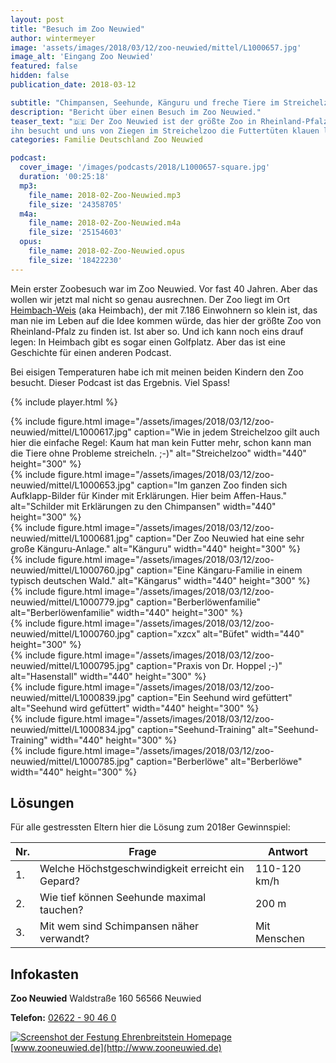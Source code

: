 ```yaml
---
layout: post
title: "Besuch im Zoo Neuwied"
author: wintermeyer
image: 'assets/images/2018/03/12/zoo-neuwied/mittel/L1000657.jpg'
image_alt: 'Eingang Zoo Neuwied'
featured: false
hidden: false
publication_date: 2018-03-12

subtitle: "Chimpansen, Seehunde, Känguru und freche Tiere im Streichelzoo"
description: "Bericht über einen Besuch im Zoo Neuwied."
teaser_text: "🇩🇪 Der Zoo Neuwied ist der größte Zoo in Rheinland-Pfalz. Wir haben
ihn besucht und uns von Ziegen im Streichelzoo die Futtertüten klauen lassen."
categories: Familie Deutschland Zoo Neuwied

podcast:
  cover_image: '/images/podcasts/2018/L1000657-square.jpg'
  duration: '00:25:18'
  mp3:
    file_name: 2018-02-Zoo-Neuwied.mp3
    file_size: '24358705'
  m4a:
    file_name: 2018-02-Zoo-Neuwied.m4a
    file_size: '25154603'
  opus:
    file_name: 2018-02-Zoo-Neuwied.opus
    file_size: '18422230'
---
```


Mein erster Zoobesuch war im Zoo Neuwied. Vor fast 40 Jahren. Aber das wollen wir jetzt mal nicht so genau ausrechnen. Der Zoo liegt im Ort [Heimbach-Weis](https://de.wikipedia.org/wiki/Heimbach-Weis) (aka Heimbach), der mit 7.186 Einwohnern so klein ist, das man nie im Leben auf die Idee kommen würde, das hier der größte Zoo von Rheinland-Pfalz zu finden ist. Ist aber so. Und ich kann noch eins drauf legen: In Heimbach gibt es sogar einen Golfplatz. Aber das ist eine Geschichte für einen anderen Podcast.

Bei eisigen Temperaturen habe ich mit meinen beiden Kindern den Zoo besucht. Dieser Podcast ist das Ergebnis. Viel Spass!

{% include player.html %}

<div class="row">
	<div class="col-sm-6">
		{% include figure.html image="/assets/images/2018/03/12/zoo-neuwied/mittel/L1000617.jpg" caption="Wie in jedem Streichelzoo gilt auch hier die einfache Regel: Kaum hat man kein Futter mehr, schon kann man die Tiere ohne Probleme streicheln. ;-)" alt="Streichelzoo" width="440" height="300" %}
	</div>
	<div class="col-sm-6">
		{% include figure.html image="/assets/images/2018/03/12/zoo-neuwied/mittel/L1000653.jpg" caption="Im ganzen Zoo finden sich Aufklapp-Bilder für Kinder mit Erklärungen. Hier beim Affen-Haus." alt="Schilder mit Erklärungen zu den Chimpansen" width="440" height="300" %}
	</div>
</div>
<div class="row">
	<div class="col-sm-6">
		{% include figure.html image="/assets/images/2018/03/12/zoo-neuwied/mittel/L1000681.jpg" caption="Der Zoo Neuwied hat eine sehr große Känguru-Anlage." alt="Känguru" width="440" height="300" %}
	</div>
	<div class="col-sm-6">
		{% include figure.html image="/assets/images/2018/03/12/zoo-neuwied/mittel/L1000760.jpg" caption="Eine Kängaru-Familie in einem typisch deutschen Wald." alt="Kängarus" width="440" height="300" %}
	</div>
</div>
<div class="row">
	<div class="col-sm-6">
		{% include figure.html image="/assets/images/2018/03/12/zoo-neuwied/mittel/L1000779.jpg" caption="Berberlöwenfamilie" alt="Berberlöwenfamilie" width="440" height="300" %}
	</div>
	<div class="col-sm-6">
		{% include figure.html image="/assets/images/2018/03/12/zoo-neuwied/mittel/L1000760.jpg" caption="xzcx" alt="Büfet" width="440" height="300" %}
	</div>
</div>
<div class="row">
	<div class="col-sm-6">
		{% include figure.html image="/assets/images/2018/03/12/zoo-neuwied/mittel/L1000795.jpg" caption="Praxis von Dr. Hoppel ;-)" alt="Hasenstall" width="440" height="300" %}
	</div>
	<div class="col-sm-6">
		{% include figure.html image="/assets/images/2018/03/12/zoo-neuwied/mittel/L1000839.jpg" caption="Ein Seehund wird gefüttert" alt="Seehund wird gefüttert" width="440" height="300" %}
</div>
</div>
<div class="row">
	<div class="col-sm-6">
		{% include figure.html image="/assets/images/2018/03/12/zoo-neuwied/mittel/L1000834.jpg" caption="Seehund-Training" alt="Seehund-Training" width="440" height="300" %}
	</div>
	<div class="col-sm-6">
		{% include figure.html image="/assets/images/2018/03/12/zoo-neuwied/mittel/L1000785.jpg" caption="Berberlöwe" alt="Berberlöwe" width="440" height="300" %}
	</div>
</div>

## Lösungen

Für alle gestressten Eltern hier die Lösung zum 2018er Gewinnspiel:


|Nr.|Frage|Antwort|
|--- |--- |--- |
|1.|Welche Höchstgeschwindigkeit erreicht ein Gepard?|110-120 km/h|
|2.|Wie tief können Seehunde maximal tauchen?|200 m|
|3.|Mit wem sind Schimpansen näher verwandt?|Mit Menschen|


## Infokasten

**Zoo Neuwied**
Waldstraße 160
56566 Neuwied

**Telefon:** [02622 - 90 46 0](tel:+49262290460)

[![Screenshot der Festung Ehrenbreitstein Homepage](/assets/images/2018/03/12/zoo-neuwied/screenshot-zooneuwied-homepage.png)](http://www.zooneuwied.de) [www.zooneuwied.de](http://www.zooneuwied.de)
